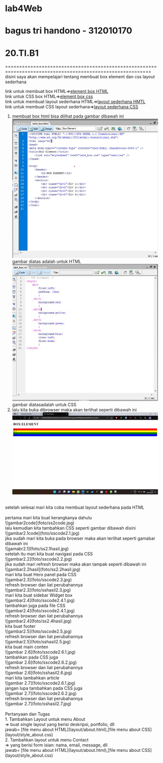 # lab4Web
# bagus tri handono - 312010170
# 20.TI.B1
==========================================================================================================
disini saya akan mempelajari tentang membuat box element dan css layout sederhana</br>

link untuk membuat box HTML=>[element box HTML](box/lab4_box.html)</br>
link untuk CSS box HTML=>[element box css](box/lab4_box.css)</br>
link untuk membuat layout sederhana HTML=>[layout sederhana HMTL](layout/home.html)</br>
link untuk membuat CSS layout sederhana=>[layout sederhana CSS](layout/style.css)</br>

1. membuat box html bisa dilihat pada gambar dibawah ini</br>
![gambar1](foto/ss1code.jpg)</br>
gambar diatas adalah untuk HTML </br>
![gambar1.1](foto/ss1.1code.jpg)</br>
gambar diatasadalah untuk CSS</br>
2. lalu kita buka dibrowser maka akan terlihat seperti dibawah ini</br>
![gamabar1hasil](foto/ss1hasil.jpg)</br>
</br>
setelah selesai mari kita coba membuat layout sederhana pada HTML</br>
</br>
pertama mari kita buat kerangkanya dahulu</br>
![gambar2code](foto/ss2code.jpg)</br>
 lalu kemudian kita tambahkan CSS seperti gambar dibawah disini</br>
![gambar2.1code](foto/sscode2.1.jpg)</br>
 jika sudah mari kita buka pada browser maka akan terlihat seperti gamabar dibawah ini</br>
![gamabr2.1](foto/ss2.1hasil.jpg)</br>
 setelah itu mari kita buat navigasi pada CSS</br>
![gambar2.2](foto/sscode2.2.jpg)</br>
 jika sudah mari refresh browser maka akan tampak seperti dibawah ini</br>
![gambar2.2hasil](foto/ss2.2hasil.jpg)</br>
 mari kita buat Hero panel pada CSS</br>
![gambar2.3](foto/sscode2.3.jpg)</br>
 refresh browser dan liat perubahannya</br>
![gambar2.3](foto/sshasil2.3.jpg)</br>
 mari kita buat sidebar Widget box</br>
![gambar2.4](foto/sscode2.4.1.jpg)</br>
 tambahkan juga pada file CSS</br>
![gambar2.4](foto/sscode2.4.1.jpg)</br>
 refresh browser dan liat perubahannya</br>
![gambar2.4](foto/ss2.4hasil.jpg)</br>
 kita buat footer</br>
![gambar2.5](foto/sscode2.5.jpg)</br>
 refresh browser dan liat perubahannya</br>
![gambar2.5](foto/sshasil2.5.jpg)</br>
 kita buat main conten </br>
![gambar 2.6](foto/sscode2.6.1.jpg)</br>
 tambahkan pada CSS juga </br>
![gambar 2.6](foto/sscode2.6.2.jpg)</br>
 refresh browser dan liat perubahannya</br>
![gambar 2.6](foto/sshasil2.6.jpg)</br>
 mari kita tambahkan article</br>
![gambar 2.7](foto/sscode2.6.1.jpg)</br>
 jangan lupa tambahkan pada CSS juga</br>
![gambar 2.7](foto/sscode2.6.2.jpg)</br>
 refresh browser dan liat perubahannya</br>
![gambar 2.7](foto/sshasil2.7.jpg)</br>
</br>
Pertanyaan dan Tugas</br>
1. Tambahkan Layout untuk menu About</br>
=> buat single layout yang berisi deskripsi, portfolio, dll</br>
jawab= [file menu about HTML](layout/about.html),[file menu about CSS](layout/style_about.css)</br>
2. Tambahkan layout untuk menu Contact</br>
=> yang berisi form isian: nama, email, message, dll</br>
jawab= [file menu about HTML](layout/about.html),[file menu about CSS](layout/style_about.css)</br>
